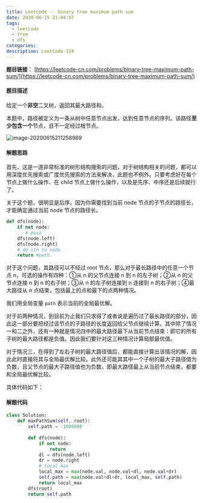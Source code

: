 ```yaml
---
title: Leetcode -- binary tree maximum path sum
date: 2020-06-15 21:04:57
tags: 
  - leetcode
  - tree
  - dfs
categories: 
description: LeetCode-124
---
```


**题目链接**： [https://leetcode-cn.com/problems/binary-tree-maximum-path-sum/](https://leetcode-cn.com/problems/binary-tree-maximum-path-sum/)

#### 题目描述

给定一个**非空**二叉树，返回其最大路径和。

本题中，路径被定义为一条从树中任意节点出发，达到任意节点的序列。该路径**至少包含一个**节点，且不一定经过根节点。

![image-20200615211258989](C:%5CUsers%5Cdell%5CAppData%5CRoaming%5CTypora%5Ctypora-user-images%5Cimage-20200615211258989.png)

#### 解题思路

首先，这是一道非常标准的树形结构搜索的问题，对于树结构相关的问题，都可以用深度优先搜索或广度优先搜索的方法来解决，此题也不例外。只要考虑好在每个节点上做什么操作、在 child 节点上做什么操作，以及是先序、中序还是后续就行了。

关于这个题，很明显是后序。因为你需要找到当前 node 节点的子节点的路径长，才能确定通过当前 node 节点的路径长。

```python
def dfs(node):
    if not node:
       # pass
    dfs(node.left)
    dfs(node.right)
    # do sth to node
    return #path.
```

对于这个问题，其路径可以不经过 root 节点，那么对于最长路径中的任意一个节点 n，可选的操作有四种：①从 n 的父节点连接 n 到 n 的左子树；②从 n 的父节点连接 n 到 n 的右子树；③从 n 的左子树连接到 n 连接到 n 的右子树；④最大路径从 n 点结束，包括最上的点和最下的点两种情况。

我们用全局变量 `path` 表示当前的全局最优解。

对于前两种情况，到目前为止我们只求得了或者说是遍历过了最长路径的部分，因此这一部分要把经过该节点的子路径的长度返回给父节点继续计算。其中除了情况一和二之外，还有一种就是情况四中的最大路径最下从当前节点结束：即它的所有子树的最大路径都是负值。因此我们要针对这三种情况计算局部最优值。

对于情况三，在得到了左右子树的最大路径值后，都能直接计算出该情况的解，因此此时直接将其与全局最优解比较。此外还可能其其中一个子树的最大子路径值为负数，且父节点的最大子路径值也为负数，即最大路径最上从当前节点结束，都要和全局最优解比较。

具体代码如下：

#### 解题代码

```python
class Solution:
	def maxPathSum(self, root):
        self.path = -1000000
        
        def dfs(node):
            if not node:
                return
           	dl = dfs(node.left)
            dr = node.right
            # local max
            local_max = max(node.val, node.val+dl, node.val+dr)
            self.path = max(node.val+dl+dr, local_max, self.path)
            return local_max
        dfs(root)
        return self.path

```



